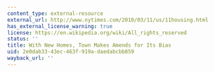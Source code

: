 ```yaml
---
content_type: external-resource
external_url: http://www.nytimes.com/2010/03/11/us/11housing.html
has_external_license_warning: true
license: https://en.wikipedia.org/wiki/All_rights_reserved
status: ''
title: With New Homes, Town Makes Amends for Its Bias
uid: 2e0dab33-43ec-463f-919a-daedabcbb859
wayback_url: ''
---
```


